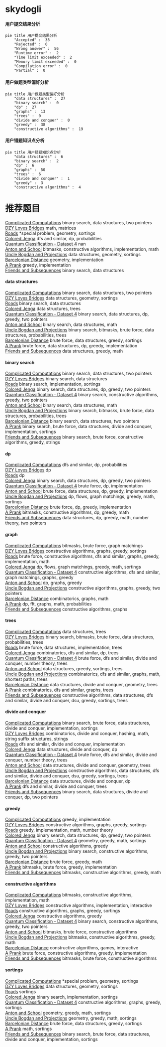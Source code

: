 # skydogli
<!-- tabs:start -->
#### **用户提交结果分析**

```mermaid
pie title 用户提交结果分析
    "Accepted" :  38
    "Rejected" :  0
    "Wrong answer" :  56
    "Runtime error" :  2
    "Time limit exceeded" :  2
    "Memory limit exceeded" :  0
    "Compilation error" :  0
    "Partial" :  0
```
#### **用户做题类型偏好分析**

```mermaid
pie title 用户做题类型偏好分析
    "data structures" :  27
    "binary search" :  0
    "dp" :  27
    "graphs" :  13
    "trees" :  0
    "divide and conquer" :  0
    "greedy" :  38
    "constructive algorithms" :  19
```
#### **用户错题知识点分析**

```mermaid
pie title 用户错题知识点分析
    "data structures" :  6
    "binary search" :  2
    "dp" :  6
    "graphs" :  50
    "trees" :  6
    "divide and conquer" :  1
    "greedy" :  3
    "constructive algorithms" :  4
```
<!-- tabs:end -->
# 推荐题目
[Complicated Computations](http://codeforces.com/problemset/problem/1436/E)		binary search,
                        data structures,
                        two pointers		  
[DZY Loves Bridges](http://codeforces.com/problemset/problem/446/E)		math,
                        matrices		  
[Roads](http://codeforces.com/problemset/problem/1402/B)		*special problem,
                        geometry,
                        sortings		  
[Colored Jenga](http://codeforces.com/problemset/problem/424/E)		dfs and similar,
                        dp,
                        probabilities		  
[Quantum Classification - Dataset 4](http://codeforces.com/problemset/problem/1357/D2)		nan		  
[Anton and School](http://codeforces.com/problemset/problem/734/F)		bitmasks,
                        constructive algorithms,
                        implementation,
                        math		  
[Uncle Bogdan and Projections](http://codeforces.com/problemset/problem/1388/E)		data structures,
                        geometry,
                        sortings		  
[Barcelonian Distance](https://codeforces.com/contest/1079/problem/D)		geometry,
                        implementation		  
[A Prank](http://codeforces.com/problemset/problem/1062/A)		greedy,
                        implementation		  
[Friends and Subsequences](http://codeforces.com/problemset/problem/689/D)		binary search,
                        data structures		  
<!-- tabs:start -->
#### **data structures**
[Complicated Computations](http://codeforces.com/problemset/problem/1436/E)		binary search,
                        data structures,
                        two pointers		  
[DZY Loves Bridges](http://codeforces.com/problemset/problem/1388/E)		data structures,
                        geometry,
                        sortings		  
[Roads](http://codeforces.com/problemset/problem/689/D)		binary search,
                        data structures		  
[Colored Jenga](http://codeforces.com/problemset/problem/1109/F)		data structures,
                        trees		  
[Quantum Classification - Dataset 4](http://codeforces.com/problemset/problem/1492/C)		binary search,
                        data structures,
                        dp,
                        greedy,
                        two pointers		  
[Anton and School](http://codeforces.com/problemset/problem/1490/G)		binary search,
                        data structures,
                        math		  
[Uncle Bogdan and Projections](http://codeforces.com/problemset/problem/1479/D)		binary search,
                        bitmasks,
                        brute force,
                        data structures,
                        probabilities,
                        trees		  
[Barcelonian Distance](http://codeforces.com/problemset/problem/1497/A)		brute force,
                        data structures,
                        greedy,
                        sortings		  
[A Prank](http://codeforces.com/problemset/problem/1491/C)		brute force,
                        data structures,
                        dp,
                        greedy,
                        implementation		  
[Friends and Subsequences](http://codeforces.com/problemset/problem/1492/B)		data structures,
                        greedy,
                        math		  
#### **binary search**
[Complicated Computations](http://codeforces.com/problemset/problem/1436/E)		binary search,
                        data structures,
                        two pointers		  
[DZY Loves Bridges](http://codeforces.com/problemset/problem/689/D)		binary search,
                        data structures		  
[Roads](http://codeforces.com/problemset/problem/166/A)		binary search,
                        implementation,
                        sortings		  
[Colored Jenga](http://codeforces.com/problemset/problem/1492/C)		binary search,
                        data structures,
                        dp,
                        greedy,
                        two pointers		  
[Quantum Classification - Dataset 4](http://codeforces.com/problemset/problem/1463/D)		binary search,
                        constructive algorithms,
                        greedy,
                        two pointers		  
[Anton and School](http://codeforces.com/problemset/problem/1490/G)		binary search,
                        data structures,
                        math		  
[Uncle Bogdan and Projections](http://codeforces.com/problemset/problem/1479/D)		binary search,
                        bitmasks,
                        brute force,
                        data structures,
                        probabilities,
                        trees		  
[Barcelonian Distance](http://codeforces.com/problemset/problem/1436/E)		binary search,
                        data structures,
                        two pointers		  
[A Prank](http://codeforces.com/problemset/problem/1461/D)		binary search,
                        brute force,
                        data structures,
                        divide and conquer,
                        implementation,
                        sortings		  
[Friends and Subsequences](http://codeforces.com/problemset/problem/1493/C)		binary search,
                        brute force,
                        constructive algorithms,
                        greedy,
                        strings		  
#### **dp**
[Complicated Computations](http://codeforces.com/problemset/problem/424/E)		dfs and similar,
                        dp,
                        probabilities		  
[DZY Loves Bridges](http://codeforces.com/problemset/problem/18/E)		dp		  
[Roads](http://codeforces.com/problemset/problem/730/J)		dp		  
[Colored Jenga](http://codeforces.com/problemset/problem/1492/C)		binary search,
                        data structures,
                        dp,
                        greedy,
                        two pointers		  
[Quantum Classification - Dataset 4](https://codeforces.com/contest/1457/problem/C)		brute force,
                        dp,
                        implementation		  
[Anton and School](http://codeforces.com/problemset/problem/1491/C)		brute force,
                        data structures,
                        dp,
                        greedy,
                        implementation		  
[Uncle Bogdan and Projections](http://codeforces.com/problemset/problem/1437/C)		dp,
                        flows,
                        graph matchings,
                        greedy,
                        math,
                        sortings		  
[Barcelonian Distance](http://codeforces.com/problemset/problem/1499/B)		brute force,
                        dp,
                        greedy,
                        implementation		  
[A Prank](http://codeforces.com/problemset/problem/1491/D)		bitmasks,
                        constructive algorithms,
                        dp,
                        greedy,
                        math		  
[Friends and Subsequences](http://codeforces.com/problemset/problem/1497/E1)		data structures,
                        dp,
                        greedy,
                        math,
                        number theory,
                        two pointers		  
#### **graph**
[Complicated Computations](http://codeforces.com/problemset/problem/575/C)		bitmasks,
                        brute force,
                        graph matchings		  
[DZY Loves Bridges](http://codeforces.com/problemset/problem/1198/C)		constructive algorithms,
                        graphs,
                        greedy,
                        sortings		  
[Roads](http://codeforces.com/problemset/problem/1487/C)		brute force,
                        constructive algorithms,
                        dfs and similar,
                        graphs,
                        greedy,
                        implementation,
                        math		  
[Colored Jenga](http://codeforces.com/problemset/problem/1437/C)		dp,
                        flows,
                        graph matchings,
                        greedy,
                        math,
                        sortings		  
[Quantum Classification - Dataset 4](http://codeforces.com/problemset/problem/1470/D)		constructive algorithms,
                        dfs and similar,
                        graph matchings,
                        graphs,
                        greedy		  
[Anton and School](http://codeforces.com/problemset/problem/1476/C)		dp,
                        graphs,
                        greedy		  
[Uncle Bogdan and Projections](http://codeforces.com/problemset/problem/1304/D)		constructive algorithms,
                        graphs,
                        greedy,
                        two pointers		  
[Barcelonian Distance](http://codeforces.com/problemset/problem/1475/C)		combinatorics,
                        graphs,
                        math		  
[A Prank](http://codeforces.com/problemset/problem/553/E)		dp,
                        fft,
                        graphs,
                        math,
                        probabilities		  
[Friends and Subsequences](http://codeforces.com/problemset/problem/1495/C)		constructive algorithms,
                        graphs		  
#### **trees**
[Complicated Computations](http://codeforces.com/problemset/problem/1109/F)		data structures,
                        trees		  
[DZY Loves Bridges](http://codeforces.com/problemset/problem/1479/D)		binary search,
                        bitmasks,
                        brute force,
                        data structures,
                        probabilities,
                        trees		  
[Roads](http://codeforces.com/problemset/problem/1511/C)		brute force,
                        data structures,
                        implementation,
                        trees		  
[Colored Jenga](http://codeforces.com/problemset/problem/1499/F)		combinatorics,
                        dfs and similar,
                        dp,
                        trees		  
[Quantum Classification - Dataset 4](http://codeforces.com/problemset/problem/1491/E)		brute force,
                        dfs and similar,
                        divide and conquer,
                        number theory,
                        trees		  
[Anton and School](http://codeforces.com/problemset/problem/1466/D)		data structures,
                        greedy,
                        sortings,
                        trees		  
[Uncle Bogdan and Projections](http://codeforces.com/problemset/problem/1495/D)		combinatorics,
                        dfs and similar,
                        graphs,
                        math,
                        shortest paths,
                        trees		  
[Barcelonian Distance](http://codeforces.com/problemset/problem/1303/G)		data structures,
                        divide and conquer,
                        geometry,
                        trees		  
[A Prank](http://codeforces.com/problemset/problem/1454/E)		combinatorics,
                        dfs and similar,
                        graphs,
                        trees		  
[Friends and Subsequences](http://codeforces.com/problemset/problem/1494/D)		constructive algorithms,
                        data structures,
                        dfs and similar,
                        divide and conquer,
                        dsu,
                        greedy,
                        sortings,
                        trees		  
#### **divide and conquer**
[Complicated Computations](http://codeforces.com/problemset/problem/1461/D)		binary search,
                        brute force,
                        data structures,
                        divide and conquer,
                        implementation,
                        sortings		  
[DZY Loves Bridges](http://codeforces.com/problemset/problem/1466/G)		combinatorics,
                        divide and conquer,
                        hashing,
                        math,
                        string suffix structures,
                        strings		  
[Roads](http://codeforces.com/problemset/problem/1490/D)		dfs and similar,
                        divide and conquer,
                        implementation		  
[Colored Jenga](https://codeforces.com/contest/1483/problem/C)		data structures,
                        divide and conquer,
                        dp		  
[Quantum Classification - Dataset 4](http://codeforces.com/problemset/problem/1491/E)		brute force,
                        dfs and similar,
                        divide and conquer,
                        number theory,
                        trees		  
[Anton and School](http://codeforces.com/problemset/problem/1303/G)		data structures,
                        divide and conquer,
                        geometry,
                        trees		  
[Uncle Bogdan and Projections](http://codeforces.com/problemset/problem/1494/D)		constructive algorithms,
                        data structures,
                        dfs and similar,
                        divide and conquer,
                        dsu,
                        greedy,
                        sortings,
                        trees		  
[Barcelonian Distance](http://codeforces.com/problemset/problem/1482/E)		data structures,
                        divide and conquer,
                        dp		  
[A Prank](http://codeforces.com/problemset/problem/566/C)		dfs and similar,
                        divide and conquer,
                        trees		  
[Friends and Subsequences](http://codeforces.com/problemset/problem/1428/F)		binary search,
                        data structures,
                        divide and conquer,
                        dp,
                        two pointers		  
#### **greedy**
[Complicated Computations](http://codeforces.com/problemset/problem/1062/A)		greedy,
                        implementation		  
[DZY Loves Bridges](http://codeforces.com/problemset/problem/1198/C)		constructive algorithms,
                        graphs,
                        greedy,
                        sortings		  
[Roads](http://codeforces.com/problemset/problem/660/A)		greedy,
                        implementation,
                        math,
                        number theory		  
[Colored Jenga](http://codeforces.com/problemset/problem/1492/C)		binary search,
                        data structures,
                        dp,
                        greedy,
                        two pointers		  
[Quantum Classification - Dataset 4](https://codeforces.com/contest/1496/problem/C)		geometry,
                        greedy,
                        math,
                        sortings		  
[Anton and School](http://codeforces.com/problemset/problem/1493/A)		constructive algorithms,
                        greedy		  
[Uncle Bogdan and Projections](http://codeforces.com/problemset/problem/1463/D)		binary search,
                        constructive algorithms,
                        greedy,
                        two pointers		  
[Barcelonian Distance](http://codeforces.com/problemset/problem/1462/C)		brute force,
                        greedy,
                        math		  
[A Prank](http://codeforces.com/problemset/problem/1494/B)		bitmasks,
                        brute force,
                        greedy,
                        implementation		  
[Friends and Subsequences](http://codeforces.com/problemset/problem/1492/D)		bitmasks,
                        constructive algorithms,
                        greedy,
                        math		  
#### **constructive algorithms**
[Complicated Computations](http://codeforces.com/problemset/problem/734/F)		bitmasks,
                        constructive algorithms,
                        implementation,
                        math		  
[DZY Loves Bridges](http://codeforces.com/problemset/problem/1081/F)		constructive algorithms,
                        implementation,
                        interactive		  
[Roads](http://codeforces.com/problemset/problem/1198/C)		constructive algorithms,
                        graphs,
                        greedy,
                        sortings		  
[Colored Jenga](http://codeforces.com/problemset/problem/1493/A)		constructive algorithms,
                        greedy		  
[Quantum Classification - Dataset 4](http://codeforces.com/problemset/problem/1463/D)		binary search,
                        constructive algorithms,
                        greedy,
                        two pointers		  
[Anton and School](https://codeforces.com/contest/1456/problem/B)		bitmasks,
                        brute force,
                        constructive algorithms		  
[Uncle Bogdan and Projections](http://codeforces.com/problemset/problem/1492/D)		bitmasks,
                        constructive algorithms,
                        greedy,
                        math		  
[Barcelonian Distance](https://codeforces.com/contest/1504/problem/D)		constructive algorithms,
                        games,
                        interactive		  
[A Prank](https://codeforces.com/contest/1483/problem/A)		brute force,
                        constructive algorithms,
                        greedy,
                        implementation		  
[Friends and Subsequences](https://codeforces.com/contest/1457/problem/D)		bitmasks,
                        brute force,
                        constructive algorithms		  
#### **sortings**
[Complicated Computations](http://codeforces.com/problemset/problem/1402/B)		*special problem,
                        geometry,
                        sortings		  
[DZY Loves Bridges](http://codeforces.com/problemset/problem/1388/E)		data structures,
                        geometry,
                        sortings		  
[Roads](http://codeforces.com/problemset/problem/599/C)		sortings		  
[Colored Jenga](http://codeforces.com/problemset/problem/166/A)		binary search,
                        implementation,
                        sortings		  
[Quantum Classification - Dataset 4](http://codeforces.com/problemset/problem/1198/C)		constructive algorithms,
                        graphs,
                        greedy,
                        sortings		  
[Anton and School](https://codeforces.com/contest/1496/problem/C)		geometry,
                        greedy,
                        math,
                        sortings		  
[Uncle Bogdan and Projections](http://codeforces.com/problemset/problem/1495/A)		geometry,
                        greedy,
                        math,
                        sortings		  
[Barcelonian Distance](http://codeforces.com/problemset/problem/1497/A)		brute force,
                        data structures,
                        greedy,
                        sortings		  
[A Prank](http://codeforces.com/problemset/problem/1427/A)		math,
                        sortings		  
[Friends and Subsequences](http://codeforces.com/problemset/problem/1461/D)		binary search,
                        brute force,
                        data structures,
                        divide and conquer,
                        implementation,
                        sortings		  
<!-- tabs:end -->
